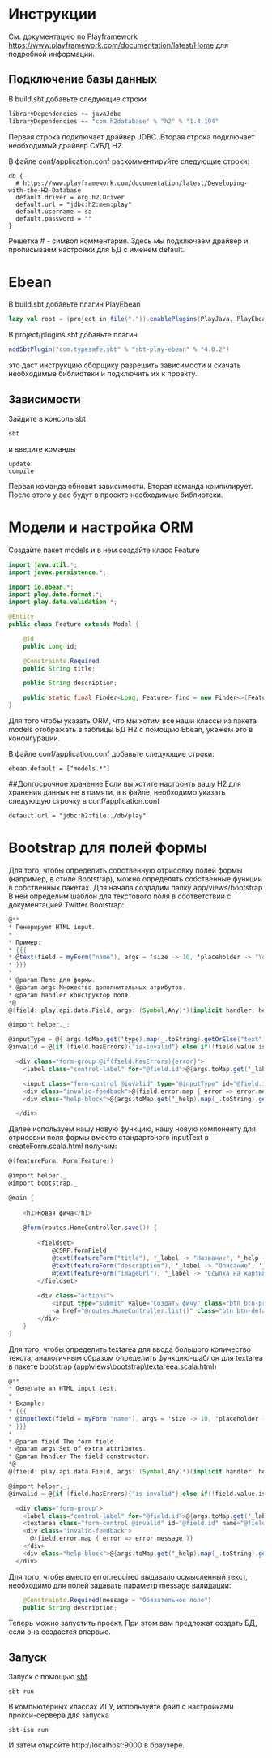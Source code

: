 # Инструкции

См. документацию по Playframework https://www.playframework.com/documentation/latest/Home для подробной информации.

## Подключение базы данных 
В build.sbt добавьте следующие строки

```scala
libraryDependencies += javaJdbc
libraryDependencies += "com.h2database" % "h2" % "1.4.194"
```

Первая строка подключает драйвер JDBC. Вторая строка подключает необходимый драйвер СУБД H2. 

В файле conf/application.conf раскомментируйте следующие строки:
```
db {
  # https://www.playframework.com/documentation/latest/Developing-with-the-H2-Database
  default.driver = org.h2.Driver
  default.url = "jdbc:h2:mem:play"
  default.username = sa
  default.password = ""
}

```
Решетка # - символ комментария. Здесь мы подключаем драйвер и прописываем настройки для БД с именем default.

# Ebean
В build.sbt добавьте плагин PlayEbean

```scala
lazy val root = (project in file(".")).enablePlugins(PlayJava, PlayEbean)
```
В project/plugins.sbt добавьте плагин

```scala
addSbtPlugin("com.typesafe.sbt" % "sbt-play-ebean" % "4.0.2")
```
это даст инструкцию сборщику разрешить зависимости и скачать необходимые библиотеки и подключить их к проекту.

## Зависимости
Зайдите в консоль sbt 

```bash
sbt
```
и введите команды
```sbtshell
update
compile
```
Первая команда обновит зависимости. Вторая команда компилирует. После этого у вас будут в проекте необходимые библиотеки. 

# Модели и настройка ORM
Создайте пакет models  и в нем создайте класс Feature
```java
import java.util.*;
import javax.persistence.*;

import io.ebean.*;
import play.data.format.*;
import play.data.validation.*;

@Entity
public class Feature extends Model {

    @Id
    public Long id;

    @Constraints.Required
    public String title;

    public String description;

    public static final Finder<Long, Feature> find = new Finder<>(Feature.class);
}

```
Для того чтобы указать ORM, что мы хотим все наши классы из пакета models отображать в таблицы БД H2 с помощью Ebean, 
укажем это в конфигурации.

В файле conf/application.conf добавьте следующие строки:
```properties
ebean.default = ["models.*"]
```

##Долгосрочное хранение
Если вы хотите настроить вашу H2 для хранения данных не в памяти, а в файле, необходимо указать следующую строчку в conf/application.conf
```properties
default.url = "jdbc:h2:file:./db/play"
```


# Bootstrap для полей формы
Для того, чтобы определить собственную отрисовку полей формы (например, в стиле Bootstrap), 
можно определять собственные функции в собственных пакетах. Для начала создадим папку app/views/bootstrap
В ней определим шаблон для текстового поля в соответствии с документацией Twitter Bootstrap:

```scala
@**
* Генерирует HTML input.
*
* Пример:
* {{{
* @text(field = myForm("name"), args = 'size -> 10, 'placeholder -> "Your name")
* }}}
*
* @param Поле для формы.
* @param args Множество дополнительных атрибутов.
* @param handler конструктор поля.
*@
@(field: play.api.data.Field, args: (Symbol,Any)*)(implicit handler: helper.FieldConstructor, lang: play.api.i18n.Lang)

@import helper._;

@inputType = @{ args.toMap.get('type).map(_.toString).getOrElse("text") }
@invalid = @{if (field.hasErrors){"is-invalid"} else if(!field.value.isEmpty){"is-valid"} else {""}}

  <div class="form-group @if(field.hasErrors){error}">
    <label class="control-label" for="@field.id">@{args.toMap.get('_label).map(_.toString).getOrElse(field.name)}</label>

    <input class="form-control @invalid" type="@inputType" id="@field.id" name="@field.name" value="@field.value" @toHtmlArgs(args.filter(arg => !arg._1.name.startsWith("_") && arg._1 != 'id).toMap) />
    <div class="invalid-feedback">@{field.error.map { error => error.message }}</div>
    <div class="help-block">@{args.toMap.get('_help).map(_.toString).getOrElse("")}</div>

  </div>
```

Далее используем нашу новую функцию, нашу новую компоненту для отрисовки поля формы вместо  стандартоного inputText 
в createForm.scala.html получим:

```scala
@(featureForm: Form[Feature])

@import helper._
@import bootstrap._

@main {
    
    <h1>Новая фича</h1>
    
    @form(routes.HomeController.save()) {
        
        <fieldset>
            @CSRF.formField
            @text(featureForm("title"), '_label -> "Название", '_help -> "")
            @text(featureForm("description"), '_label -> "Описание", '_help -> "")
            @text(featureForm("imageUrl"), '_label -> "Ссылка на картинку", '_help -> "")
        </fieldset>
        
        <div class="actions">
            <input type="submit" value="Создать фичу" class="btn btn-primary"> или
            <a href="@routes.HomeController.list()" class="btn btn-default">Отменить</a>
        </div>
    }
}
```

Для того, чтобы определить textarea для ввода большого количество текста, аналогичным образом определить функцию-шаблон для textarea в пакете bootstrap 
(app\views\bootstrap\textareea.scala.html) 
```scala
@**
* Generate an HTML input text.
*
* Example:
* {{{
* @inputText(field = myForm("name"), args = 'size -> 10, 'placeholder -> "Your name")
* }}}
*
* @param field The form field.
* @param args Set of extra attributes.
* @param handler The field constructor.
*@
@(field: play.api.data.Field, args: (Symbol,Any)*)(implicit handler: helper.FieldConstructor, lang: play.api.i18n.Lang)

@import helper._;
@invalid = @{if (field.hasErrors){"is-invalid"} else if(!field.value.isEmpty){"is-valid"} else {""}}

  <div class="form-group">
    <label class="control-label" for="@field.id">@{args.toMap.get('_label).map(_.toString).getOrElse(field.name)}</label>
    <textarea class="form-control @invalid" id="@field.id" name="@field.name" @toHtmlArgs(args.filter(arg => !arg._1.name.startsWith("_") && arg._1 != 'id).toMap)>@field.value</textarea>
    <div class="invalid-feedback">
      @{field.error.map { error => error.message }}
    </div>
    <div class="help-block">@{args.toMap.get('_help).map(_.toString).getOrElse("")}</div>
  </div>

```

Для того, чтобы вместо error.required выдавало осмысленный текст, необходимо для полей задавать
параметр message валидации:
```java
    @Constraints.Required(message = "Обязательное поле")
    public String description;
```

Теперь можно запустить проект. При этом вам предложат создать БД, если она создается впервые.

## Запуск
Запуск с помощью [sbt](http://www.scala-sbt.org/).  

```
sbt run
```

В компьютерных классах ИГУ, используйте файл с настройками прокси-сервера для запуска

```
sbt-isu run
``` 

И затем откройте http://localhost:9000 в браузере.

